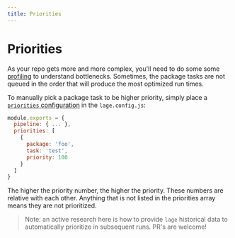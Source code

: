 ```yaml
---
title: Priorities
---
```


# Priorities

As your repo gets more and more complex, you'll need to do some some [profiling](./profile) to understand bottlenecks. Sometimes, the package tasks are not queued in the order that will produce the most optimized run times.

To manually pick a package task to be higher priority, simply place a [`priorities` configuration](./Config) in the `lage.config.js`:

```js
module.exports = {
  pipeline: { ... },
  priorities: [
    {
      package: 'foo',
      task: 'test',
      priority: 100
    }
  ]
}
```

The higher the priority number, the higher the priority. These numbers are relative with each other. Anything that is not listed in the priorities array means they are not prioritized.

> Note: an active research here is how to provide `lage` historical data to automatically prioritize in subsequent runs. PR's are welcome!
